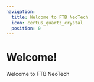 ```yaml
---
navigation:
  title: Welcome to FTB NeoTech
  icon: certus_quartz_crystal
  position: 0
---
```


# Welcome!

Welcome to FTB NeoTech